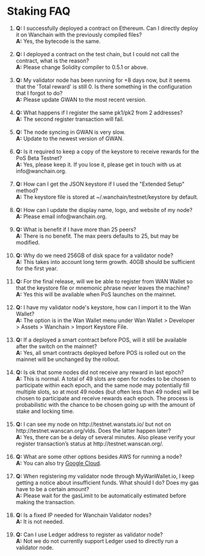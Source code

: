 # Staking FAQ

<ol>
  <li>
    <b>Q:</b> I successfully deployed a contract on Ethereum. Can I directly deploy it on Wanchain with the previously compiled files?  
  </li>
   <b>A:</b> Yes, the bytecode is the same.
   <br/><br/>
   
  <li>
    <b>Q:</b> I deployed a contract on the test chain, but I could not call the contract, what is the reason?  
  </li>
   <b>A:</b> Please change Solidity compiler to 0.5.1 or above.
   <br/><br/>

  <li>
    <b>Q:</b> My validator node has been running for +8 days now, but it seems that the 'Total reward' is still 0. Is there something in the configuration that I forgot to do? 
  </li>
    <b>A:</b> Please update GWAN to the most recent version.
    <br/><br/>

  <li>
    <b>Q:</b> What happens if I register the same pk1/pk2 from 2 addresses? 
  </li>
    <b>A:</b> The second register transaction will fail.
    <br/><br/>  

  <li>
    <b>Q:</b> The node syncing in GWAN is very slow.
  </li>
    <b>A:</b> Update to the newest version of GWAN.
    <br/><br/>

  <li>
    <b>Q:</b> Is it required to keep a copy of the keystore to receive rewards for the PoS Beta Testnet?
  </li>
    <b>A:</b> Yes, please keep it. If you lose it, please get in touch with us at info@wanchain.org. 
    <br/><br/>  

  <li>
    <b>Q:</b> How can I get the JSON keystore if I used the "Extended Setup" method? 
  </li>
    <b>A:</b> The keystore file is stored at ~/.wanchain/testnet/keystore by default.
    <br/><br/>

  <li>
    <b>Q:</b> How can I update the display name, logo, and website of my node?
  </li>
    <b>A:</b> Please email info@wanchain.org.
    <br/><br/>  

  <li>
    <b>Q:</b> What is benefit if I have more than 25 peers? 
  </li>
    <b>A:</b> There is no benefit.  The max peers defaults to 25, but may be modified.
    <br/><br/>

  <li>
    <b>Q:</b> Why do we need 256GB of disk space for a validator node? 
  </li>
    <b>A:</b> This takes into account long term growth. 40GB should be sufficient for the first year.
    <br/><br/>  

  <li>
    <b>Q:</b> For the final release, will we be able to register from WAN Wallet so that the keystore file or mnemonic phrase never leaves the machine? 
  </li>
    <b>A:</b> Yes this will be available when PoS launches on the mainnet.
    <br/><br/>

  <li>
    <b>Q:</b> I have my validator node's keystore, how can I import it to the Wan Wallet? 
  </li>
    <b>A:</b> The option is in the Wan Wallet menu under Wan Wallet > Developer > Assets > Wanchain > Import Keystore File.
    <br/><br/>  

  <li>
    <b>Q:</b> If a deployed a smart contract before POS, will it still be available after the switch on the mainnet? 
  </li>
    <b>A:</b> Yes, all smart contracts deployed before POS is rolled out on the mainnet will be unchanged by the rollout.
    <br/><br/>

  <li>
    <b>Q:</b> Is ok that some nodes did not receive any reward in last epoch? 
  </li>
    <b>A:</b> This is normal. A total of 49 slots are open for nodes to be chosen to participate within each epoch, and the same node may potentially fill multiple slots, so at most 49 nodes (but often less than 49 nodes) will be chosen to participate and receive rewards each epoch. The process is probabilistic with the chance to be chosen going up with the amount of stake and locking time. 
    <br/><br/>  

  <li>
    <b>Q:</b> I can see my node on http://testnet.wanstats.io/ but not on http://testnet.wanscan.org/vlds. Does the latter happen later? 
  </li>
    <b>A:</b> Yes, there can be a delay of several minutes. Also please verify your register transaction’s status at http://testnet.wanscan.org/. 
    <br/><br/>

  <li>
    <b>Q:</b> What are some other options besides AWS for running a node?
  </li>
    <b>A:</b> You can also try <a href="https://cloud.google.com/compute/">Google Cloud</a>.
    <br/><br/>  

  <li>
    <b>Q:</b> When registering my validator node through MyWanWallet.io, I keep getting a notice about insufficient funds. What should I do? Does my gas have to be a certain amount? 
  </li>
    <b>A:</b> Please wait for the gasLimit to be automatically estimated before making the transaction. 
    <br/><br/>
  <li>
    <b>Q:</b> Is a fixed IP needed for Wanchain Validator nodes? 
  </li>
    <b>A:</b> It is not needed.
    <br/><br/>  
  <li>
    <b>Q:</b> Can I use Ledger address to register as validator node? 
  </li>
    <b>A:</b> Not we do not currently support Ledger used to directly run a validator node.
    <br/><br/>  
  <!--<li>
    <b>Q:</b> 
  </li>
    <b>A:</b> 
    <br/><br/>  
  <li>
    <b>Q:</b> 
  </li>
    <b>A:</b> 
    <br/><br/>  
  <li>
    <b>Q:</b> 
  </li>
    <b>A:</b> 
    <br/><br/>  
  <li>
    <b>Q:</b> 
  </li>
    <b>A:</b> 
    <br/><br/>  
  <li>
    <b>Q:</b> 
  </li>
    <b>A:</b> 
    <br/><br/>  
  <li>
    <b>Q:</b> 
  </li>
    <b>A:</b> 
    <br/><br/>  
  <li>
    <b>Q:</b> 
  </li>
    <b>A:</b> 
    <br/><br/>  
  <li>
    <b>Q:</b> 
  </li>
    <b>A:</b> 
    <br/><br/>  

-->

</ol>


   

  





